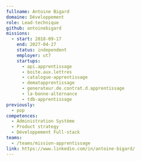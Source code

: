 ```yaml
---
fullname: Antoine Bigard
domaine: Développement
role: Lead-technique
github: antoinebigard
missions:
  - start: 2018-09-17
    end: 2027-04-27
    status: independent
    employer: ut7
    startups:
      - api.apprentissage
      - boite.aux.lettres
      - catalogue-apprentissage
      - dematapprentissage
      - generateur.de.contrat.d.apprentissage
      - la-bonne-alternance
      - tdb-apprentissage
previously:
  - pop
competences:
  - Administration Système
  - Product strategy
  - Développement Full-stack
teams:
  - /teams/mission-apprentissage
link: https://www.linkedin.com/in/antoine-bigard/
---
```

